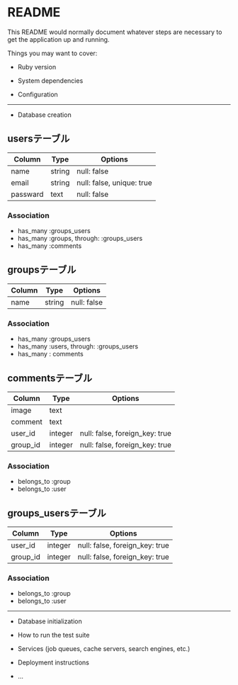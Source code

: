 # README

This README would normally document whatever steps are necessary to get the
application up and running.

Things you may want to cover:

* Ruby version

* System dependencies

* Configuration
---
* Database creation
## usersテーブル
|Column|Type|Options|
|------|----|-------|
|name|string|null: false|
|email|string|null: false, unique: true|
|passward|text|null: false|
### Association
- has_many :groups_users
- has_many :groups, through: :groups_users
- has_many :comments

## groupsテーブル
|Column|Type|Options|
|------|----|-------|
|name|string|null: false|
### Association
- has_many :groups_users
- has_many :users, through: :groups_users
- has_many : comments

## commentsテーブル
|Column|Type|Options|
|------|----|-------|
|image|text| |
|comment|text| |
|user_id|integer|null: false, foreign_key: true|
|group_id|integer|null: false, foreign_key: true|
### Association
- belongs_to :group
- belongs_to :user

## groups_usersテーブル
|Column|Type|Options|
|------|----|-------|
|user_id|integer|null: false, foreign_key: true|
|group_id|integer|null: false, foreign_key: true|
### Association
- belongs_to :group
- belongs_to :user

---
* Database initialization

* How to run the test suite

* Services (job queues, cache servers, search engines, etc.)

* Deployment instructions

* ...
